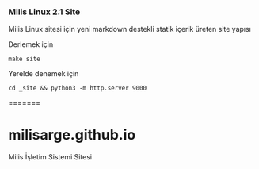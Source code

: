 ### Milis Linux 2.1 Site
Milis Linux sitesi için yeni markdown destekli statik içerik üreten site yapısı

Derlemek için

```
make site
```

Yerelde denemek için

```
cd _site && python3 -m http.server 9000
```

=======
# milisarge.github.io
Milis İşletim Sistemi Sitesi
